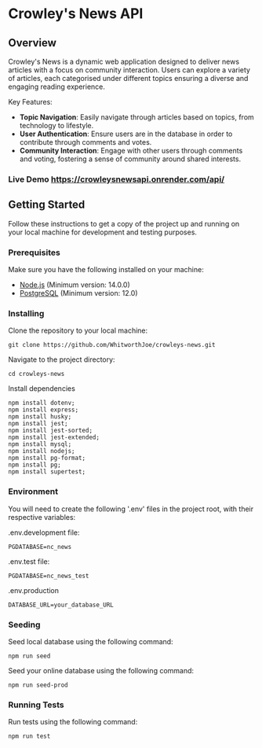 # Crowley's News API

## Overview

Crowley's News is a dynamic web application designed to deliver news articles with a focus on community interaction. Users can explore a variety of articles, each categorised under different topics ensuring a diverse and engaging reading experience.

Key Features:

* **Topic Navigation**: Easily navigate through articles based on topics, from technology to lifestyle.
* **User Authentication**: Ensure users are in the database in order to contribute through comments and votes.
* **Community Interaction**: Engage with other users through comments and voting, fostering a sense of community around shared interests.

### Live Demo https://crowleysnewsapi.onrender.com/api/

## Getting Started

Follow these instructions to get a copy of the project up and running on your local machine for development and testing purposes.

### Prerequisites

Make sure you have the following installed on your machine:

* [Node.js](https://nodejs.org/en) (Minimum version: 14.0.0)
* [PostgreSQL](https://www.postgresql.org/) (Minimum version: 12.0)

### Installing

Clone the repository to your local machine:

```
git clone https://github.com/WhitworthJoe/crowleys-news.git
```
Navigate to the project directory:
```
cd crowleys-news
```
Install dependencies
```
npm install dotenv;
npm install express;
npm install husky;
npm install jest;
npm install jest-sorted;
npm install jest-extended;
npm install mysql;
npm install nodejs;
npm install pg-format;
npm install pg;
npm install supertest;
```

### Environment

You will need to create the following '.env' files in the project root, with their respective variables:

.env.development file:
```
PGDATABASE=nc_news
```

.env.test file:
```
PGDATABASE=nc_news_test
```

.env.production
```
DATABASE_URL=your_database_URL
```

### Seeding
Seed local database using the following command:
```
npm run seed
```
Seed your online database using the following command:
```
npm run seed-prod
```

### Running Tests
Run tests using the following command:
```
npm run test
```